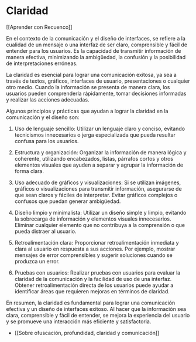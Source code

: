 # Claridad

[[Aprender con Recuenco]]

En el contexto de la comunicación y el diseño de interfaces, se refiere a la cualidad de un mensaje o una interfaz de ser claro, comprensible y fácil de entender para los usuarios. Es la capacidad de transmitir información de manera efectiva, minimizando la ambigüedad, la confusión y la posibilidad de interpretaciones erróneas.

La claridad es esencial para lograr una comunicación exitosa, ya sea a través de textos, gráficos, interfaces de usuario, presentaciones o cualquier otro medio. Cuando la información se presenta de manera clara, los usuarios pueden comprenderla rápidamente, tomar decisiones informadas y realizar las acciones adecuadas.

Algunos principios y prácticas que ayudan a lograr la claridad en la comunicación y el diseño son:

1. Uso de lenguaje sencillo: Utilizar un lenguaje claro y conciso, evitando tecnicismos innecesarios o jerga especializada que pueda resultar confusa para los usuarios.
    
2. Estructura y organización: Organizar la información de manera lógica y coherente, utilizando encabezados, listas, párrafos cortos y otros elementos visuales que ayuden a separar y agrupar la información de forma clara.
    
3. Uso adecuado de gráficos y visualizaciones: Si se utilizan imágenes, gráficos o visualizaciones para transmitir información, asegurarse de que sean claros y fáciles de interpretar. Evitar gráficos complejos o confusos que puedan generar ambigüedad.
    
4. Diseño limpio y minimalista: Utilizar un diseño simple y limpio, evitando la sobrecarga de información y elementos visuales innecesarios. Eliminar cualquier elemento que no contribuya a la comprensión o que pueda distraer al usuario.
    
5. Retroalimentación clara: Proporcionar retroalimentación inmediata y clara al usuario en respuesta a sus acciones. Por ejemplo, mostrar mensajes de error comprensibles y sugerir soluciones cuando se produzca un error.
    
6. Pruebas con usuarios: Realizar pruebas con usuarios para evaluar la claridad de la comunicación y la facilidad de uso de una interfaz. Obtener retroalimentación directa de los usuarios puede ayudar a identificar áreas que requieren mejoras en términos de claridad.
    

En resumen, la claridad es fundamental para lograr una comunicación efectiva y un diseño de interfaces exitoso. Al hacer que la información sea clara, comprensible y fácil de entender, se mejora la experiencia del usuario y se promueve una interacción más eficiente y satisfactoria.

* [[Sobre ofuscación, profundidad, claridad y comunicación]]